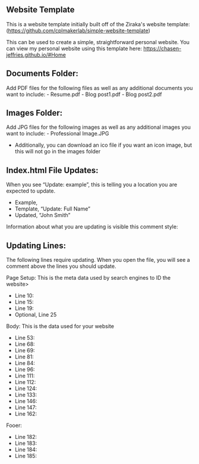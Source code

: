 ## Website Template
This is a website template initially built off of the Ziraka's website template:
(https://github.com/cplmakerlab/simple-website-template)

This can be used to create a simple, straightforward personal website.
You can view my personal website using this template here:
https://chasen-jeffries.github.io/#Home


## Documents Folder:
Add PDF files for the following files as well as any additional documents you want to include:
	- Resume.pdf
	- Blog post1.pdf
	- Blog post2.pdf


## Images Folder:
Add JPG files for the following images as well as any additional images you want to include:
	- Professional Image.JPG

- Additionally, you can download an ico file if you want an icon image, but this will not go in the images folder

## Index.html File Updates:
When you see “Update: example”, this is telling you a location you are expected to update.
- Example,
- Template, “Update: Full Name”
- Updated, “John Smith”

Information about what you are updating is visible this comment style:
	<!--
		This is a comment to update this in the template
	-->


## Updating Lines:
The following lines require updating. When you open the file, you will see a comment above the lines you should update.

Page Setup: This is the meta data used by search engines to ID the website> 
- Line 10: 
- Line 15: 
- Line 19: 
- Optional, Line 25

Body: This is the data used for your website
- Line 53:
- Line 68: 
- Line 69:
- Line 81:
- Line 84:
- Line 96:
- Line 111:
- Line 112:
- Line 124:
- Line 133:
- Line 146:
- Line 147:
- Line 162:

Fooer:
- Line 182:
- Line 183:
- Line 184:
- Line 185:

